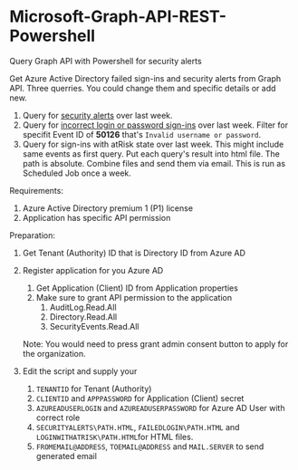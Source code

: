 # Microsoft-Graph-API-REST-Powershell
Query Graph API with Powershell for security alerts

Get Azure Active Directory failed sign-ins and security alerts from Graph API.
Three querries. You could change them and specific details or add new.
1. Query for [security alerts](https://docs.microsoft.com/en-us/graph/api/alert-list) over last week.
1. Query for [incorrect login or password sign-ins](https://docs.microsoft.com/en-us/graph/api/signin-list) over last week. Filter for specifit Event ID of **50126** that's `Invalid username or password`.
1. Query for sign-ins with atRisk state over last week. This might include same events as first query.
Put each query's result into html file. The path is absolute.
Combine files and send them via email.
This is run as Scheduled Job once a week.

Requirements:
1. Azure Active Directory premium 1 (P1) license
1. Application has specific API permission

Preparation:
1. Get Tenant (Authority) ID that is Directory ID from Azure AD
1. Register application for you Azure AD
   1. Get Application (Client) ID from Application properties
   1. Make sure to grant API permission to the application
      1. AuditLog.Read.All 
      1. Directory.Read.All
      1. SecurityEvents.Read.All
   
   Note: You would need to press grant admin consent button to apply for the organization.
1. Edit the script and supply your
   1. `TENANTID` for Tenant (Authority)
   1. `CLIENTID` and `APPPASSWORD` for Application (Client) secret
   1. `AZUREADUSERLOGIN` and `AZUREADUSERPASSWORD` for Azure AD User with correct role
   1. `SECURITYALERTS\PATH.HTML`, `FAILEDLOGIN\PATH.HTML` and `LOGINWITHATRISK\PATH.HTML`for HTML files.
   1. `FROMEMAIL@ADDRESS`, `TOEMAIL@ADDRESS` and `MAIL.SERVER` to send generated email

